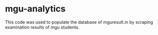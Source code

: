 # mgu-analytics
This code was used to populate the database of mguresult.in by scraping examination results of mgu students.

